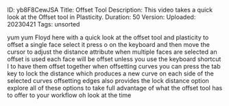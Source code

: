 ID: yb8F8CewJSA
Title: Offset Tool
Description: This video takes a quick look at the Offset tool in Plasticity.
Duration: 50
Version: 
Uploaded: 20230421
Tags: unsorted

yum yum Floyd here with a quick look at
the offset tool and plasticity to offset
a single face select it press o on the
keyboard and then move the cursor to
adjust the distance attribute
when multiple faces are selected an
offset is used each face will be offset
unless you use the keyboard shortcut I
to have them offset together when
offsetting curves you can press the tab
key to lock the distance which produces
a new curve on each side of the selected
curves offsetting edges also provides
the lock distance option explore all of
these options to take full advantage of
what the offset tool has to offer to
your workflow oh look at the time
